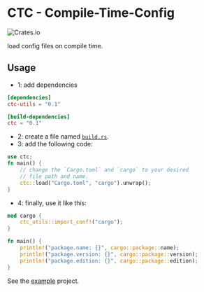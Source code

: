 # CTC - Compile-Time-Config

![Crates.io](https://img.shields.io/crates/v/ctc)

load config files on compile time.

## Usage

- 1: add dependencies

```toml
[dependencies]
ctc-utils = "0.1"

[build-dependencies]
ctc = "0.1"
```

- 2: create a file named [`build.rs`](https://doc.rust-lang.org/cargo/reference/build-scripts.html).
- 3: add the following code:

```rust
use ctc;
fn main() {
    // change the `Cargo.toml` and `cargo` to your desired
    // file path and name.
    ctc::load("Cargo.toml", "cargo").unwrap();
}
```

- 4: finally, use it like this:

```rust
mod cargo {
    ctc_utils::import_conf!("cargo");
}

fn main() {
    println!("package.name: {}", cargo::package::name);
    println!("package.version: {}", cargo::package::version);
    println!("package.edition: {}", cargo::package::edition);
}
```

See the [example](./example) project.
